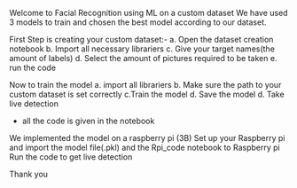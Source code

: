 Welcome to Facial Recognition using ML on a custom dataset
We have used 3 models to train and chosen the best model according to our dataset.

First Step is creating your custom dataset:-
a. Open the dataset creation notebook
b. Import all necessary librariers
c. Give your target names(the amount of labels)
d. Select the amount of pictures required to be taken
e. run the code

Now to train the model
a. import all librariers
b. Make sure the path to your custom dataset is set correctly
c.Train the model 
d. Save the model
d. Take live detection

* all the code is given in the notebook

We implemented the model on a raspberry pi (3B)
Set up your Raspberry pi and import the model file(.pkl) and the Rpi_code notebook to Raspberry pi
Run the code to get live detection

Thank you
